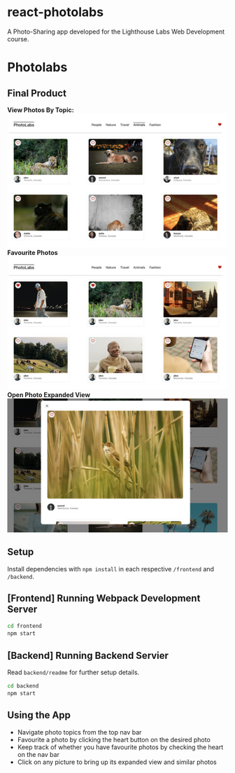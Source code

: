 # react-photolabs
A Photo-Sharing app developed for the Lighthouse Labs Web Development course. 

# Photolabs

## Final Product
**View Photos By Topic:**\
![Tablet/Mobile view](./docs/topics.png)\
**Favourite Photos**\
!["Desktop view"](./docs/favourites.png)\
**Open Photo Expanded View**\
!['Character counter](./docs/modal.png)

## Setup

Install dependencies with `npm install` in each respective `/frontend` and `/backend`.

## [Frontend] Running Webpack Development Server

```sh
cd frontend
npm start
```

## [Backend] Running Backend Servier

Read `backend/readme` for further setup details.

```sh
cd backend
npm start
```

## Using the App
- Navigate photo topics from the top nav bar
- Favourite a photo by clicking the heart button on the desired photo
- Keep track of whether you have favourite photos by checking the heart on the nav bar
- Click on any picture to bring up its expanded view and similar photos


